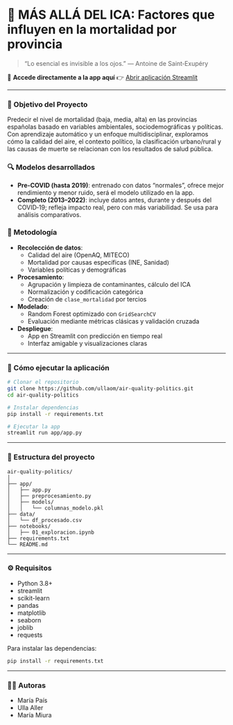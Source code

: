 # 🔬 MÁS ALLÁ DEL ICA: Factores que influyen en la mortalidad por provincia

> “Lo esencial es invisible a los ojos.” — Antoine de Saint‑Exupéry

🎯 **Accede directamente a la app aquí** 👉 [Abrir aplicación Streamlit](https://air-quality-politics-7zt2ipxuaappvamjddjimw7.streamlit.app/)

---

### 🎯 Objetivo del Proyecto  
Predecir el nivel de mortalidad (baja, media, alta) en las provincias españolas basado en variables ambientales, sociodemográficas y políticas.  
Con aprendizaje automático y un enfoque multidisciplinar, exploramos cómo la calidad del aire, el contexto político, la clasificación urbano/rural y las causas de muerte se relacionan con los resultados de salud pública.

### 🔍 Modelos desarrollados  
- **Pre‑COVID (hasta 2019)**: entrenado con datos “normales”, ofrece mejor rendimiento y menor ruido, será el modelo utilizado en la app.  
- **Completo (2013–2022)**: incluye datos antes, durante y después del COVID‑19; refleja impacto real, pero con más variabilidad. Se usa para análisis comparativos.

### 🧠 Metodología  
- **Recolección de datos**:  
  - Calidad del aire (OpenAQ, MITECO)  
  - Mortalidad por causas específicas (INE, Sanidad)  
  - Variables políticas y demográficas  
- **Procesamiento**:  
  - Agrupación y limpieza de contaminantes, cálculo del ICA  
  - Normalización y codificación categórica  
  - Creación de `clase_mortalidad` por tercios  
- **Modelado**:  
  - Random Forest optimizado con `GridSearchCV`  
  - Evaluación mediante métricas clásicas y validación cruzada  
- **Despliegue**:  
  - App en Streamlit con predicción en tiempo real  
  - Interfaz amigable y visualizaciones claras

---

### 🚀 Cómo ejecutar la aplicación  

```bash
# Clonar el repositorio
git clone https://github.com/ullaom/air-quality-politics.git
cd air-quality-politics

# Instalar dependencias
pip install -r requirements.txt

# Ejecutar la app
streamlit run app/app.py
```

---

### 📂 Estructura del proyecto

```
air-quality-politics/
│
├── app/
│   ├── app.py
│   ├── preprocesamiento.py
│   ├── models/
│   │   └── columnas_modelo.pkl
├── data/
│   └── df_procesado.csv
├── notebooks/
│   ├── 01_exploracion.ipynb
├── requirements.txt
└── README.md
```

---

### ⚙️ Requisitos

- Python 3.8+
- streamlit  
- scikit-learn  
- pandas  
- matplotlib  
- seaborn  
- joblib  
- requests

Para instalar las dependencias:

```bash
pip install -r requirements.txt
```

---

### 👩‍💻 Autoras

- María País  
- Ulla Aller  
- María Miura


